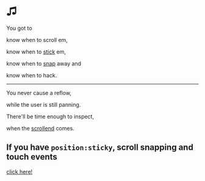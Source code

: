 # ♫

You got to

know when to scroll em,

know when to [stick](https://drafts.csswg.org/css-position/Overview.html#sticky-pos) em,

know when to [snap](http://www.w3.org/TR/css-snappoints-1/) away and

know when to hack.

* * *

You never cause a reflow,

while the user is still panning.

There'll be time enough to inspect,

when the [scrollend](https://bugzilla.mozilla.org/show_bug.cgi?id=1172171) comes.

## If you have `position:sticky`, scroll snapping and touch events
[click here!](http://sgz.fr/apz-gambler/)

